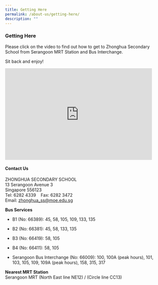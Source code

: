 ```yaml
---
title: Getting Here
permalink: /about-us/getting-here/
description: ""
---
```

### **Getting Here**
Please click on the video to find out how to get to Zhonghua Secondary School from Serangoon MRT Station and Bus Interchange.

Sit back and enjoy!

<iframe allowfullscreen="true" height="299" width="480" frameborder="0" src="https://docs.google.com/presentation/d/e/2PACX-1vR7YcwEVYItEtJivd_4hf0XP1BIRnXyk50w03i7OWL_oZ1btZN476_6eJBO1rSFaXNM5ypyuYwqwtXp/embed?start=false&amp;loop=false&amp;delayms=3000"></iframe>

#### **Contact Us**
ZHONGHUA SECONDARY SCHOOL  
13 Serangoon Avenue 3  
Singapore 556123  
Tel: 6282 4339&nbsp; &nbsp; Fax: 6282 3472  
Email:&nbsp;[zhonghua\_ss@moe.edu.sg](mailto:zhonghua_ss@moe.edu.sg)  
  
**Bus Services**  
*   B1 (No: 66389): 45, 58, 105, 109, 133, 135  
    
*   B2 (No: 66381): 45, 58, 133, 135  
    
*   B3 (No: 66419): 58, 105  
    
*   B4 (No: 66411): 58, 105  
    
*   Serangoon Bus Interchange (No: 66009): 100, 100A (peak hours), 101, 103, 105, 109, 109A (peak hours), 158, 315, 317

  

**Nearest MRT Station**<br>
Serangoon MRT (North East line NE12) / (Circle line CC13)